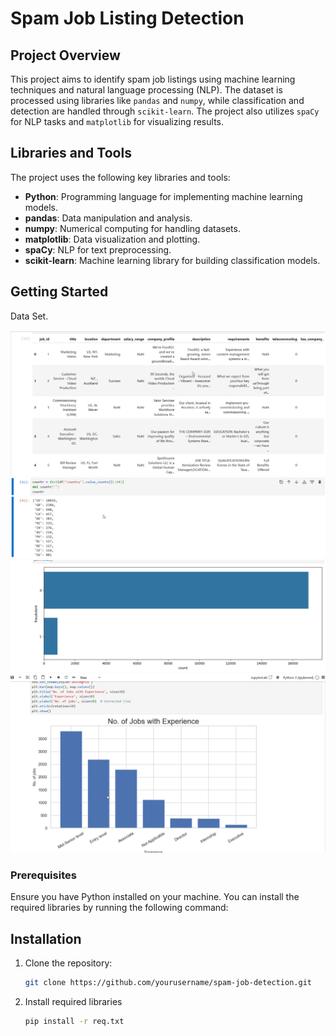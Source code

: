 # Spam Job Listing Detection

## Project Overview
This project aims to identify spam job listings using machine learning techniques and natural language processing (NLP). The dataset is processed using libraries like `pandas` and `numpy`, while classification and detection are handled through `scikit-learn`. The project also utilizes `spaCy` for NLP tasks and `matplotlib` for visualizing results.

## Libraries and Tools
The project uses the following key libraries and tools:
- **Python**: Programming language for implementing machine learning models.
- **pandas**: Data manipulation and analysis.
- **numpy**: Numerical computing for handling datasets.
- **matplotlib**: Data visualization and plotting.
- **spaCy**: NLP for text preprocessing.
- **scikit-learn**: Machine learning library for building classification models.

## Getting Started
Data Set.

![Data Set](./ouput/image.png)
![Value](./ouput/countryvalue.png)
![fradulent](./ouput/fraudulent.png)
![xp](./ouput/xp.png)


### Prerequisites
Ensure you have Python installed on your machine. You can install the required libraries by running the following command:

## Installation

1. Clone the repository:
   ```bash
   git clone https://github.com/yourusername/spam-job-detection.git

2. Install required libraries
   ```bash
   pip install -r req.txt


